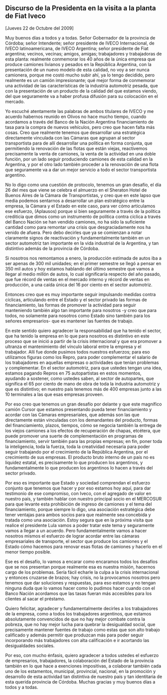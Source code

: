 Discurso de la Presidenta en la visita a la planta de Fiat Iveco
----------------------------------------------------------------

[Jueves 22 de Octubre del 2009]

Muy buenos días a todos y a todas. Señor Gobernador de la provincia de
Córdoba; señor Intendente; señor presidente de IVECO Internacional, de
IVECO latinoamericana, de IVECO Argentina; señor presidente de Fiat
argentina; vecinos, vecinas; amigos, amigas; trabajadores y trabajadoras
de esta planta: realmente conmemorar los 40 años de la única empresa que
produce camiones livianos y pesados en la República Argentina, con la
presentación de un nuevo modelo de esta calidad, no voy a ser nunca
camionera, porque me costó mucho subir ahí, ya lo tengo decidido, pero
realmente es un camión impresionante; qué mejor forma de conmemorar una
actividad de las características de la industria automotriz pesada, que
con la presentación de un producto de la calidad del que estamos viendo,
del que seguramente va a haber profusa difusión para su colocación en el
mercado.

Yo escuché atentamente las palabras de ambos titulares de IVECO y me
acuerdo habernos reunido en Olivos no hace mucho tiempo, cuando
acordamos a través del Banco de la Nación Argentina financiamiento de
tasa para la compra de nuevos vehículos, pero creo que hacen falta más
cosas. Creo que realmente tenemos que desarrollar una estratégica
directamente vinculada con las Cámaras que agrupan al sector
transportista para de allí desarrollar una política en forma conjunta,
que permitiendo la renovación de las flotas que están viejas,
reactivemos precisamente la venta de camiones, la venta de la actividad
en una doble función, por un lado seguir produciendo camiones de esta
calidad en la Argentina, y por el otro lado también proceder a la
renovación de una flota que seguramente va a dar un mejor servicio a
todo el sector transportista argentino.

No lo digo como una cuestión de protocolo, tenemos un gran desafío, el
día 26 del mes que viene se celebra el almuerzo en el Sheraton Hotel de
Buenos Aires de la Cámara de Transportistas, y creo que en este lapso
que media podemos sentarnos a desarrollar un plan estratégico entre la
empresa, la Cámara y el Estado en este caso, para ver cómo articulamos
ese esfuerzo, (Aplausos) porque si bien seguramente a través de la
política crediticia que dimos como un instrumento de política contra
cíclica a través del Banco Nación se han vendido camiones, no ha sido la
suficiente cantidad como para remontar una crisis que desgraciadamente
nos ha venido de afuera. Pero debo decirles que ya se comienzan a notar
claramente signos de reactivación y fundamentalmente también en un
sector automotriz tan importante en la vida industrial de la Argentina,
y tan distintivo además de la provincia de Córdoba.

Si nosotros nos remontamos a enero, la producción estimada de autos iba
a ser apenas de 300 mil unidades; en el primer semestre se llegó a
pensar en 350 mil autos y hoy estamos hablando del último semestre que
vamos a llegar al medio millón de autos, lo cual significaría respecto
del año pasado, que fue récord de ventas en el mercado interno y récord
de ventas en producción, a una caída única del 16 por ciento en el
sector automotriz.

Entonces creo que es muy importante seguir impulsando medidas contra
cíclicas, articulando entre el Estado y el sector privado las formas de
financiamiento, las formas de promover la actividad para seguir
manteniendo también algo tan importante para nosotros -y creo que para
todos, no solamente para nosotros como Estado sino también para los
señores empresarios- que es mantener las fuentes de trabajo.

En este sentido quiero agradecer la responsabilidad que ha tenido el
sector, que ha tenido la empresa en lo que para nosotros es distintivo
en este proceso que se inició a partir de la crisis internacional y que
era promover a ultranza el mantenimiento del vínculo laboral entre la
empresa y el trabajador. Allí fue donde pusimos todos nuestros
esfuerzos; para eso utilizamos figuras como los Repro, para poder
complementar el salario de los trabajadores en aquellas empresas o
actividades que tenían problemas y complementar. En el sector
automotriz, para que ustedes tengan una idea, estamos pagando Repros en
75 autopartistas en estos momentos, ayudando a sostener, como ustedes
saben, al sector de autopartes, que significa el 65 por ciento de mano
de obra de toda la industria automotriz y que es distintivo; en nuestro
país tenemos más de 400 empresas junto a las 10 terminales a las que
esas empresas proveen.

Por eso creo que tenemos un gran desafío por delante y que este
magnífico camión Cursor que estamos presentando pueda tener
financiamiento y acordar con las Cámaras empresariales, que además son
las que directamente están vinculadas con los demandantes del producto,
formas del financiamiento, plazos, tiempos, cómo se negocia también la
entrega de los viejos camiones a los efectos de recuperación de chapas,
etcétera, que puede promover una suerte de complementación en programas
de financiamiento, servir también para las propias empresas; en fin,
poner toda la inteligencia, toda la fuerza, toda la creatividad
necesaria para poder seguir trabajando por el crecimiento de la
República Argentina, por el crecimiento de sus empresas. El producto
bruto interno de un país no es liquidez estatal, es precisamente lo que
producen los argentinos, y fundamentalmente lo que producen los
argentinos lo hacen a través del sector privado.

Por eso es importante que Estado y sociedad comprendan el esfuerzo
conjunto que tenemos que hacer y por eso estamos hoy aquí, para dar
testimonio de ese compromiso, con Iveco, con el agregado de valor en
nuestro país, y también hablar con nuestro principal socio en el
MERCOSUR para que levante esta prohibición de ingreso de camiones y el
tema del financiamiento, porque siempre lo digo, una asociación
estratégica debe tener ventajas para ambos socios para que realmente sea
concebida y tratada como una asociación. Estoy segura que en la próxima
visita que realice el presidente Lula vamos a poder tratar este tema y
seguramente vamos a llegar a un acuerdo. Pero fundamentalmente vamos a
hacer nosotros mismos el esfuerzo de lograr acordar entre las cámaras
empresariales de transporte, el sector que produce los camiones y el
Estado cómo hacemos para renovar esas flotas de camiones y hacerlo en el
menor tiempo posible.

Ese es el desafío, lo vamos a encarar como encaramos todos los desafíos
que se nos presentan porque realmente esa es nuestra misión, hacernos
cargo de los problemas. Sería fácil echarle la culpa a la crisis
internacional y entonces cruzarse de brazos; hay crisis, no la
provocamos nosotros pero tenemos que dar soluciones y respuestas, para
eso estamos y no tengan ninguna duda que lo vamos hacer como lo pudimos
hacer cuando con el Banco Nación acordamos que las tasas fueran más
accesibles para los clientes al sacar el préstamo.

Quiero felicitar, agradecer y fundamentalmente decirles a los
trabajadores de la empresa, como a todos los trabajadores argentinos,
que estamos absolutamente convencidos de que no hay mejor combate contra
la pobreza, que no hay mejor lucha para quebrar la desigualdad social,
que precisamente mantener fuentes de trabajo como estas que son alto
trabajo calificado y además permitir que produzcan más para poder seguir
incorporando más trabajadores con alta calificación e ir acortando las
desigualdades sociales.

Por eso, con mucho énfasis, quiero agradecer a todos ustedes el esfuerzo
de empresarios, trabajadores, la colaboración del Estado de la provincia
también en lo que hace a exenciones impositivas, a colaborar también
cada uno de los estamentos, municipal, provincial, nacional, en la
promoción y desarrollo de esta actividad tan distintiva de nuestro país
y tan identitaria de esta querida provincia de Córdoba. Muchas gracias y
muy buenos días a todos y a todas. 
